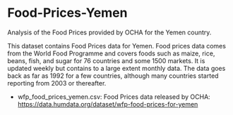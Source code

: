 # Food-Prices-Yemen
Analysis of the Food Prices provided by OCHA for the Yemen country. 

This dataset contains Food Prices data for Yemen. Food prices data comes from the World Food Programme and covers foods such as maize, rice, beans, fish, and sugar for 76 countries and some 1500 markets. It is updated weekly but contains to a large extent monthly data. The data goes back as far as 1992 for a few countries, although many countries started reporting from 2003 or thereafter.

- wfp_food_prices_yemen.csv: Food Prices data released by OCHA: https://data.humdata.org/dataset/wfp-food-prices-for-yemen

